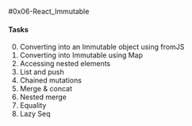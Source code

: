 #0x06-React_Immutable



#### Tasks
0. Converting into an Immutable object using fromJS 
1. Converting into Immutable using Map 
2. Accessing nested elements 
3. List and push 
4. Chained mutations 
5. Merge & concat 
6. Nested merge 
7. Equality 
8. Lazy Seq 
